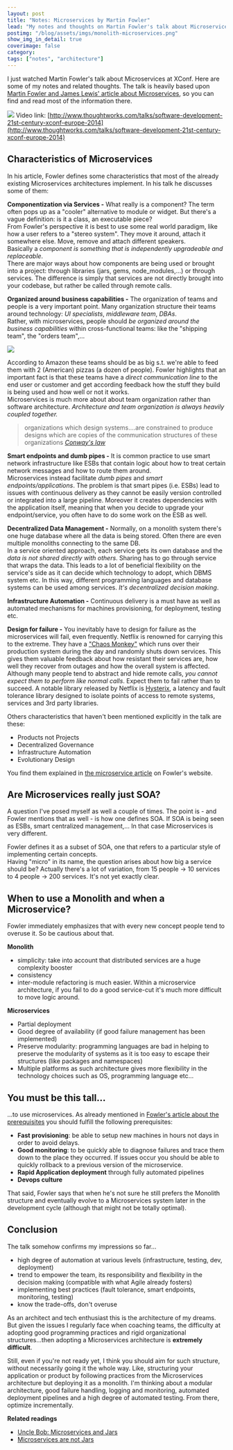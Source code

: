 ```yaml
---
layout: post
title: "Notes: Microservices by Martin Fowler"
lead: "My notes and thoughts on Martin Fowler's talk about Microservices at XConf"
postimg: "/blog/assets/imgs/monolith-microservices.png"
show_img_in_detail: true
coverimage: false
category:
tags: ["notes", "architecture"]
---
```


I just watched Martin Fowler's talk about Microservices at XConf. Here are some of my notes and related thoughts. The talk is heavily based upon [Martin Fowler and James Lewis' article about Microservices](http://martinfowler.com/articles/microservices.html), so you can find and read most of the information there.

<a href="http://www.thoughtworks.com/talks/software-development-21st-century-xconf-europe-2014" target="window"><img src="/blog/assets/imgs/xconf-microservices.png" /></a>
Video link: [http://www.thoughtworks.com/talks/software-development-21st-century-xconf-europe-2014](http://www.thoughtworks.com/talks/software-development-21st-century-xconf-europe-2014)

## Characteristics of Microservices

In his article, Fowler defines some characteristics that most of the already existing Microservices architectures implement. In his talk he discusses some of them:

**Componentization via Services -** What really is a component? The term often pops up as a "cooler" alternative to module or widget. But there's a vague definition: is it a class, an executable piece?  
From Fowler's perspective it is best to use some real world paradigm, like how a user refers to a "stereo system". They move it around, attach it somewhere else. Move, remove and attach different speakers.  
Basically a _component is something that is independently upgradeable and replaceable_.  
There are major ways about how components are being used or brought into a project: through libraries (jars, gems, node_modules,...) or through services. The difference is simply that services are not directly brought into your codebase, but rather be called through remote calls.

**Organized around business capabilities -** The organization of teams and people is a very important point. Many organization structure their teams around technology: _UI specialists_, _middleware team_, _DBAs_.  
Rather, with microservices, people should _be organized around the business capabilities_ within cross-functional teams: like the "shipping team", the "orders team",...

![](/blog/assets/imgs/team-structure-microservices.png)

According to Amazon these teams should be as big s.t. we're able to feed them with 2 (American) pizzas (a dozen of people). Fowler highlights that an important fact is that these teams have a _direct communication line_ to the end user or customer and get according feedback how the stuff they build is being used and how well or not it works.  
Microservices is much more about about team organization rather than software architecture. _Architecture and team organization is always heavily coupled together._

> organizations which design systems....are constrained to produce designs which are copies of the communication structures of these organizations <cite><a href="http://www.melconway.com/Home/Committees_Paper.html">Conway's law</a></cite>

**Smart endpoints and dumb pipes -** It is common practice to use smart network infrastructure like ESBs that contain logic about how to treat certain network messages and how to route them around.  
Microservices instead facilitate _dumb pipes_ and _smart endpoints/applications_. The problem is that smart pipes (i.e. ESBs) lead to issues with continuous delivery as they cannot be easily version controlled or integrated into a large pipeline. Moreover it creates dependencies with the application itself, meaning that when you decide to upgrade your endpoint/service, you often have to do some work on the ESB as well.

**Decentralized Data Management -** Normally, on a monolith system there's one huge database where all the data is being stored. Often there are even multiple monoliths connecting to the same DB.  
In a service oriented approach, each service gets its own database and the _data is not shared directly with others_. Sharing has to go through service that wraps the data. This leads to a lot of beneficial flexibility on the service's side as it can decide which technology to adopt, which DBMS system etc. In this way, different programming languages and database systems can be used among services. _It's decentralized decision making_.

**Infrastructure Automation -** Continuous delivery is a must have as well as automated mechanisms for machines provisioning, for deployment, testing etc.

**Design for failure -** You inevitably have to design for failure as the microservices will fail, even frequently. Netflix is renowned for carrying this to the extreme. They have a ["Chaos Monkey"](https://github.com/Netflix/SimianArmy) which runs over their production system during the day and randomly shuts down services. This gives them valuable feedback about how resistant their services are, how well they recover from outages and how the overall system is affected.  
Although many people tend to abstract and hide remote calls, _you cannot expect them to perform like normal calls_. Expect them to fail rather than to succeed. A notable library released by Netflix is [Hysterix](https://github.com/Netflix/Hystrix), a latency and fault tolerance library designed to isolate points of access to remote systems, services and 3rd party libraries.

Others characteristics that haven't been mentioned explicitly in the talk are these:

- Products not Projects
- Decentralized Governance
- Infrastructure Automation
- Evolutionary Design

You find them explained in [the microservice article](http://martinfowler.com/articles/microservices.html) on Fowler's website.

## Are Microservices really just SOA?

A question I've posed myself as well a couple of times. The point is - and Fowler mentions that as well - is how one defines SOA. If SOA is being seen as ESBs, smart centralized management,... In that case Microservices is very different.

Fowler defines it as a subset of SOA, one that refers to a particular style of implementing certain concepts.  
Having "micro" in its name, the question arises about how big a service should be? Actually there's a lot of variation, from 15 people -> 10 services to 4 people -> 200 services. It's not yet exactly clear.

## When to use a Monolith and when a Microservice?

Fowler immediately emphasizes that with every new concept people tend to overuse it. So be cautious about that.

**Monolith**

- simplicity: take into account that distributed services are a huge complexity booster
- consistency
- inter-module refactoring is much easier. Within a microservice architecture, if you fail to do a good service-cut it's much more difficult to move logic around.

**Microservices**

- Partial deployment
- Good degree of availability (if good failure management has been implemented)
- Preserve modularity: programming languages are bad in helping to preserve the modularity of systems as it is too easy to escape their structures (like packages and namespaces)
- Multiple platforms as such architecture gives more flexibility in the technology choices such as OS, programming language etc...

## You must be this tall...

...to use microservices. As already mentioned in [Fowler's article about the prerequisites](http://martinfowler.com/bliki/MicroservicePrerequisites.html) you should fulfill the following prerequisites:

- **Fast provisioning**: be able to setup new machines in hours not days in order to avoid delays.
- **Good monitoring**: to be quickly able to diagnose failures and trace them down to the place they occurred. If issues occur you should be able to quickly rollback to a previous version of the microservice.
- **Rapid Application deployment** through fully automated pipelines
- **Devops culture**

That said, Fowler says that when he's not sure he still prefers the Monolith structure and eventually evolve to a Microservices system later in the development cycle (although that might not be totally optimal).

## Conclusion

The talk somehow confirms my impressions so far...

- high degree of automation at various levels (infrastructure, testing, dev, deployment)
- trend to empower the team, its responsibility and flexibility in the decision making (compatible with what Agile already fosters)
- implementing best practices (fault tolerance, smart endpoints, monitoring, testing)
- know the trade-offs, don't overuse

As an architect and tech enthusiast this is the architecture of my dreams. But given the issues I regularly face when coaching teams, the difficulty at adopting good programming practices and rigid organizational structures...then adopting a Microservices architecture is **extremely difficult**.

Still, even if you're not ready yet, I think you should aim for such structure, without necessarily going it the whole way. Like, structuring your application or product by following practices from the Microservices architecture but deploying it as a monolith. I'm thinking about a modular architecture, good failure handling, logging and monitoring, automated deployment pipelines and a high degree of automated testing. From there, optimize incrementally.

**Related readings**

- [Uncle Bob: Microservices and Jars](http://blog.cleancoder.com/uncle-bob/2014/09/19/MicroServicesAndJars.html)
- [Microservices are not Jars](http://www.giorgiosironi.com/2014/09/microservices-are-not-jars.html)
